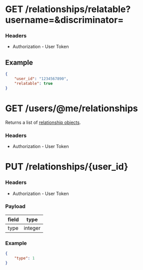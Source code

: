 # GET /relationships/relatable?username=&discriminator=
### Headers

* Authorization - User Token

## Example

```json
{
    "user_id": "1234567890",
    "relatable": true
}
```

# GET /users/@me/relationships
Returns a list of [relationship objects](../objects/relationship.md#relationship-object).

### Headers

* Authorization - User Token

# PUT /relationships/{user_id}

### Headers

* Authorization - User Token

### Payload

| field | type    |
| ----- | ------- |
| type  | integer |

### Example

```json
{
    "type": 1
}
```

